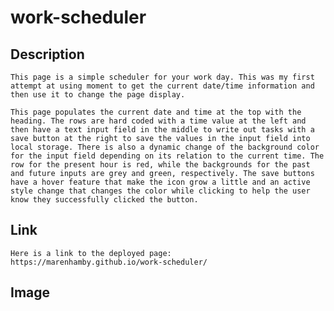 # work-scheduler

## Description
    This page is a simple scheduler for your work day. This was my first attempt at using moment to get the current date/time information and then use it to change the page display.

    This page populates the current date and time at the top with the heading. The rows are hard coded with a time value at the left and then have a text input field in the middle to write out tasks with a save button at the right to save the values in the input field into local storage. There is also a dynamic change of the background color for the input field depending on its relation to the current time. The row for the present hour is red, while the backgrounds for the past and future inputs are grey and green, respectively. The save buttons have a hover feature that make the icon grow a little and an active style change that changes the color while clicking to help the user know they successfully clicked the button.


## Link
    Here is a link to the deployed page:
    https://marenhamby.github.io/work-scheduler/

## Image